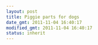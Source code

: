 ```yaml
---
layout: post
title: Piggie parts for dogs
date_gmt: 2011-11-04 16:40:17
modified_gmt: 2011-11-04 16:40:17
status: inherit
---
```


